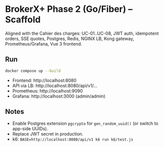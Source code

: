 
# BrokerX+ Phase 2 (Go/Fiber) – Scaffold

Aligned with the Cahier des charges: UC-01..UC-08, JWT auth, idempotent orders, SSE quotes, Postgres, Redis, NGINX LB, Kong gateway, Prometheus/Grafana, Vue 3 frontend.

## Run
```bash
docker compose up --build
```
- Frontend: http://localhost:8080
- API via LB: http://localhost:8080/api/v1/...
- Prometheus: http://localhost:9090
- Grafana: http://localhost:3000 (admin/admin)

## Notes
- Enable Postgres extension `pgcrypto` for `gen_random_uuid()` (or switch to app-side UUIDs).
- Replace JWT secret in production.
- k6: `BASE=http://localhost:8080/api/v1 k6 run k6/test.js`
